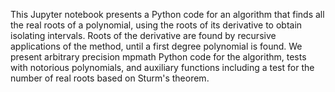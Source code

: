 This Jupyter notebook presents a Python code for an algorithm that finds all the real roots of a polynomial, using the roots of its derivative to obtain isolating intervals. Roots of the derivative are found by recursive applications of the method, until a first degree polynomial is found. 
We present arbitrary precision mpmath Python code for the algorithm, tests with notorious polynomials, and auxiliary functions including a test for the number of real roots based on Sturm's theorem.

